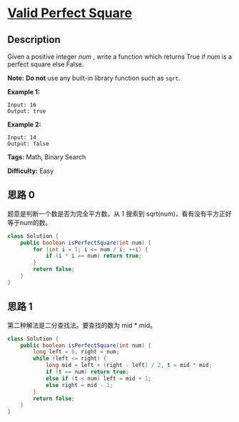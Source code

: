 # [Valid Perfect Square][title]

## Description

Given a positive integer _num_ , write a function which returns True if _num_ is a perfect square else False.

**Note:** **Do not** use any built-in library function such as `sqrt`.

**Example 1:**

```
Input: 16
Output: true
```

**Example 2:**

```
Input: 14
Output: false
```

**Tags:** Math, Binary Search

**Difficulty:** Easy

## 思路 0

题意是判断一个数是否为完全平方数。从 1 搜索到 sqrt(num)，看有没有平方正好等于num的数。

``` java
class Solution {
    public boolean isPerfectSquare(int num) {
        for (int i = 1; i <= num / i; ++i) {
            if (i * i == num) return true;
        }
        return false;
    }
}
```

## 思路 1

第二种解法是二分查找法。要查找的数为 mid * mid。

``` java
class Solution {
    public boolean isPerfectSquare(int num) {
        long left = 0, right = num;
        while (left <= right) {
            long mid = left + (right - left) / 2, t = mid * mid;
            if (t == num) return true;
            else if (t < num) left = mid + 1;
            else right = mid - 1;
        }
        return false;
    }
}
```

[title]: https://leetcode.com/problems/valid-perfect-square
